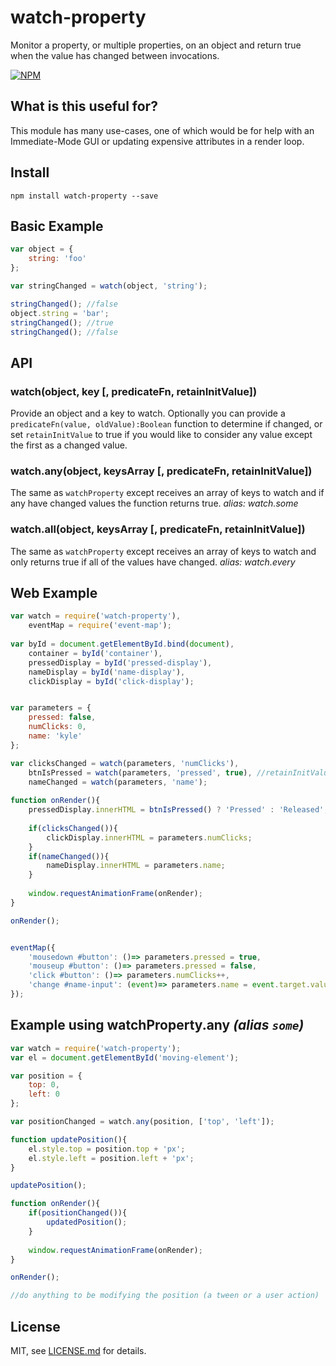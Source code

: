 # watch-property

Monitor a property, or multiple properties, on an object and return true when the value has changed between invocations. 


[![NPM](https://nodei.co/npm/watch-property.png)](https://npmjs.org/package/watch-property)


## What is this useful for?
This module has many use-cases, one of which would be for help with an Immediate-Mode GUI or updating expensive attributes in a render loop.



## Install
```
npm install watch-property --save
```



## Basic Example

```js
var object = {
    string: 'foo'
};

var stringChanged = watch(object, 'string');

stringChanged(); //false
object.string = 'bar';
stringChanged(); //true
stringChanged(); //false
```

## API

### watch(object, key [, predicateFn, retainInitValue])
Provide an object and a key to watch. Optionally you can provide a `predicateFn(value, oldValue):Boolean` function to determine if changed, or set `retainInitValue` to true if you would like to consider any value except the first as a changed value.

### watch.any(object, keysArray [, predicateFn, retainInitValue])
The same as `watchProperty` except receives an array of keys to watch and if any have changed values the function returns true.
_alias: watch.some_

### watch.all(object, keysArray [, predicateFn, retainInitValue])
The same as `watchProperty` except receives an array of keys to watch and only returns true if all of the values have changed.
_alias: watch.every_

## Web Example

```js
var watch = require('watch-property'),
    eventMap = require('event-map');
    
var byId = document.getElementById.bind(document),
    container = byId('container'),
    pressedDisplay = byId('pressed-display'),
    nameDisplay = byId('name-display'),
    clickDisplay = byId('click-display');


var parameters = {
    pressed: false,
    numClicks: 0,
    name: 'kyle'
};

var clicksChanged = watch(parameters, 'numClicks'),
    btnIsPressed = watch(parameters, 'pressed', true), //retainInitValue is 3rd parameter
    nameChanged = watch(parameters, 'name');
    
function onRender(){
    pressedDisplay.innerHTML = btnIsPressed() ? 'Pressed' : 'Released';
        
    if(clicksChanged()){
        clickDisplay.innerHTML = parameters.numClicks;
    }
    if(nameChanged()){
        nameDisplay.innerHTML = parameters.name;
    }
    
    window.requestAnimationFrame(onRender);
}

onRender();


eventMap({
    'mousedown #button': ()=> parameters.pressed = true,
    'mouseup #button': ()=> parameters.pressed = false,
    'click #button': ()=> parameters.numClicks++,
    'change #name-input': (event)=> parameters.name = event.target.value
});

```

## Example using watchProperty.any _(alias `some`)_


```js
var watch = require('watch-property');
var el = document.getElementById('moving-element');

var position = {
    top: 0,
    left: 0
};

var positionChanged = watch.any(position, ['top', 'left']);

function updatePosition(){
    el.style.top = position.top + 'px';
    el.style.left = position.left + 'px';
}

updatePosition();

function onRender(){
    if(positionChanged()){
        updatedPosition();
    }
    
    window.requestAnimationFrame(onRender);
}

onRender();

//do anything to be modifying the position (a tween or a user action)
```

## License

MIT, see [LICENSE.md](http://github.com/hapticdata/event-map/blob/master/LICENSE.md) for details. 

